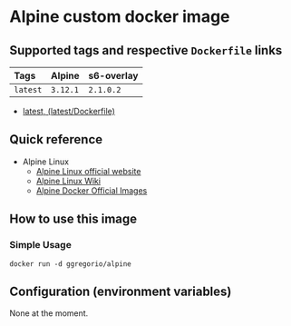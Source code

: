 # Alpine custom docker image

## Supported tags and respective `Dockerfile` links

| Tags         | Alpine   | s6-overlay |
|:-------------|:---------|:-----------|
| `latest`     | `3.12.1` | `2.1.0.2` |

* [latest, (latest/Dockerfile)](https://github.com/GeorgioLPB/docker-alpine/blob/master/Dockerfile.amd64)

## Quick reference

* Alpine Linux
  * [Alpine Linux official website](https://www.alpinelinux.org/)
  * [Alpine Linux Wiki](https://wiki.alpinelinux.org/wiki/Main_Page)
  * [Alpine Docker Official Images](https://hub.docker.com/_/alpine)

## How to use this image

### Simple Usage

	docker run -d ggregorio/alpine

## Configuration (environment variables)

None at the moment.

